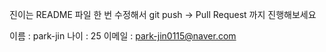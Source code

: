 진이는 README 파일 한 번 수정해서 git push -> Pull Request 까지 진행해보세요

이름 : park-jin
나이 : 25
이메일 : park-jin0115@naver.com

